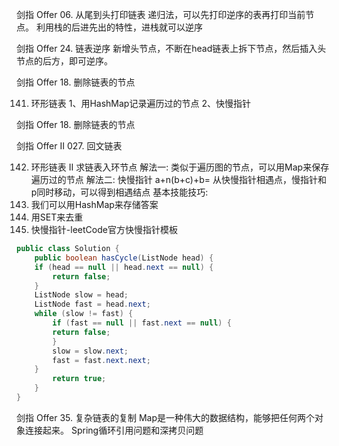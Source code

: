 剑指 Offer 06. 从尾到头打印链表
递归法，可以先打印逆序的表再打印当前节点。
利用栈的后进先出的特性，进栈就可以逆序

剑指 Offer 24. 链表逆序
新增头节点，不断在head链表上拆下节点，然后插入头节点的后方，即可逆序。

剑指 Offer 18. 删除链表的节点

141. 环形链表
1、用HashMap记录遍历过的节点
2、快慢指针

剑指 Offer 18. 删除链表的节点

剑指 Offer II 027. 回文链表


142. 环形链表 II
求链表入环节点
解法一: 类似于遍历图的节点，可以用Map来保存遍历过的节点
解法二: 快慢指针
a+n(b+c)+b=
从快慢指针相遇点，慢指针和p同时移动，可以得到相遇结点
基本技能技巧:
1. 我们可以用HashMap来存储答案
2. 用SET来去重
3. 快慢指针-leetCode官方快慢指针模板
```java
public class Solution {
    public boolean hasCycle(ListNode head) {
    if (head == null || head.next == null) {
        return false;
    }
    ListNode slow = head;
    ListNode fast = head.next;
    while (slow != fast) {
        if (fast == null || fast.next == null) {
        return false;
        }
        slow = slow.next;
        fast = fast.next.next;
    }
        return true;
    }
}
```




剑指 Offer 35. 复杂链表的复制
Map是一种伟大的数据结构，能够把任何两个对象连接起来。
Spring循环引用问题和深拷贝问题